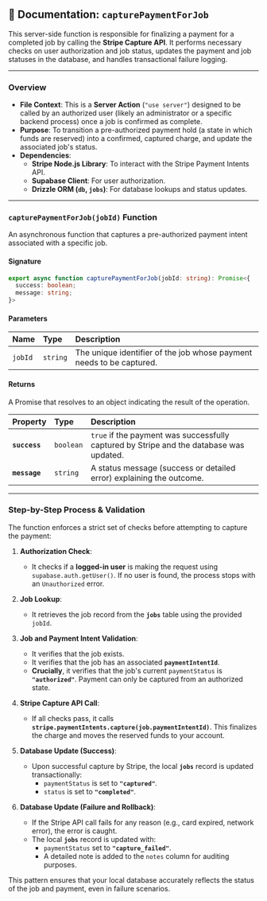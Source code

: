 ## 📄 Documentation: `capturePaymentForJob`

This server-side function is responsible for finalizing a payment for a completed job by calling the **Stripe Capture API**. It performs necessary checks on user authorization and job status, updates the payment and job statuses in the database, and handles transactional failure logging.

-----

### **Overview**

  * **File Context**: This is a **Server Action** (`"use server"`) designed to be called by an authorized user (likely an administrator or a specific backend process) once a job is confirmed as complete.
  * **Purpose**: To transition a pre-authorized payment hold (a state in which funds are reserved) into a confirmed, captured charge, and update the associated job's status.
  * **Dependencies**:
      * **Stripe Node.js Library**: To interact with the Stripe Payment Intents API.
      * **Supabase Client**: For user authorization.
      * **Drizzle ORM (`db`, `jobs`)**: For database lookups and status updates.

-----

### **`capturePaymentForJob(jobId)` Function**

An asynchronous function that captures a pre-authorized payment intent associated with a specific job.

#### **Signature**

```typescript
export async function capturePaymentForJob(jobId: string): Promise<{
  success: boolean;
  message: string;
}>
```

#### **Parameters**

| Name | Type | Description |
| :--- | :--- | :--- |
| `jobId` | `string` | The unique identifier of the job whose payment needs to be captured. |

#### **Returns**

A Promise that resolves to an object indicating the result of the operation.

| Property | Type | Description |
| :--- | :--- | :--- |
| **`success`** | `boolean` | `true` if the payment was successfully captured by Stripe and the database was updated. |
| **`message`** | `string` | A status message (success or detailed error) explaining the outcome. |

-----

### **Step-by-Step Process & Validation**

The function enforces a strict set of checks before attempting to capture the payment:

1.  **Authorization Check**:

      * It checks if a **logged-in user** is making the request using `supabase.auth.getUser()`. If no user is found, the process stops with an `Unauthorized` error.

2.  **Job Lookup**:

      * It retrieves the job record from the **`jobs`** table using the provided `jobId`.

3.  **Job and Payment Intent Validation**:

      * It verifies that the job exists.
      * It verifies that the job has an associated **`paymentIntentId`**.
      * **Crucially**, it verifies that the job's current `paymentStatus` is **`"authorized"`**. Payment can only be captured from an authorized state.

4.  **Stripe Capture API Call**:

      * If all checks pass, it calls **`stripe.paymentIntents.capture(job.paymentIntentId)`**. This finalizes the charge and moves the reserved funds to your account.

5.  **Database Update (Success)**:

      * Upon successful capture by Stripe, the local **`jobs`** record is updated transactionally:
          * `paymentStatus` is set to **`"captured"`**.
          * `status` is set to **`"completed"`**.

6.  **Database Update (Failure and Rollback)**:

      * If the Stripe API call fails for any reason (e.g., card expired, network error), the error is caught.
      * The local **`jobs`** record is updated with:
          * `paymentStatus` set to **`"capture_failed"`**.
          * A detailed note is added to the `notes` column for auditing purposes.

This pattern ensures that your local database accurately reflects the status of the job and payment, even in failure scenarios.